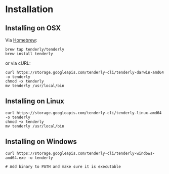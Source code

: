 # Installation

## Installing on OSX

Via [Homebrew](https://brew.sh/):

```
brew tap tenderly/tenderly
brew install tenderly
```

or via cURL:

```
curl https://storage.googleapis.com/tenderly-cli/tenderly-darwin-amd64 -o tenderly
chmod +x tenderly
mv tenderly /usr/local/bin
```

## Installing on Linux

```
curl https://storage.googleapis.com/tenderly-cli/tenderly-linux-amd64 -o tenderly
chmod +x tenderly
mv tenderly /usr/local/bin
```

## Installing on Windows

```
curl https://storage.googleapis.com/tenderly-cli/tenderly-windows-amd64.exe -o tenderly

# Add binary to PATH and make sure it is executable
```
